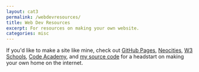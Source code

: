 ```yaml
---
layout: cat3
permalink: /webdevresources/
title: Web Dev Resources
excerpt: For resources on making your own website.
categories: misc
---
```

If you'd like to make a site like mine, check out [GitHub Pages](https://pages.github.com/), [Neocities](https://neocities.org/), [W3 Schools](https://www.w3schools.com/), [Code Academy](https://www.youtube.com/@codecademy), and [my source code](https://github.com/tinkerjae/tinkerjae.github.io) for a headstart on making your own home on the internet.
